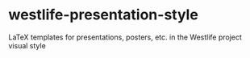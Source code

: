 # westlife-presentation-style
LaTeX templates for presentations, posters, etc. in the Westlife project visual style
